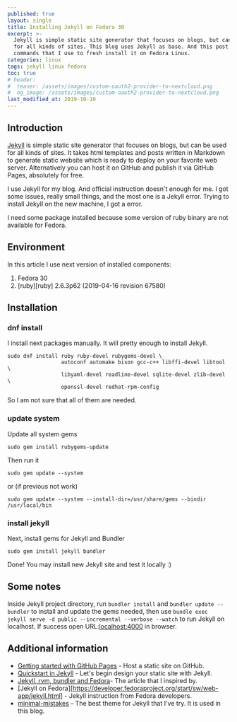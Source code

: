 ```yaml
---
published: true
layout: single
title: Installing Jekyll on Fedora 30
excerpt: >-
  Jekyll is simple static site generator that focuses on blogs, but can be used
  for all kinds of sites. This blog uses Jekyll as base. And this post show
  commands that I use to fresh install it on Fedora Linux.
categories: linux
tags: jekyll linux fedora
toc: true
# header:
#  teaser: /assets/images/custom-oauth2-provider-to-nextcloud.png
#  og_image: /assets/images/custom-oauth2-provider-to-nextcloud.png
last_modified_at: 2019-10-10
---
```



## Introduction

[Jekyll][jekyll] is simple static site generator that focuses on blogs, but can be used
for all kinds of sites. It takes html templates and posts written in Markdown to
generate static website which is ready to deploy on your favorite web server.
Alternatively you can host it on GitHub and publish it via GitHub Pages,
absolutely for free.

I use Jekyll for my blog. And official instruction doesn't enough for me.
I got some issues, really small things, and the most one is a Jekyll error.
Trying to install Jekyll on the new machine, I got a error.

I need some package installed because some version of ruby binary are not
available for Fedora.

## Environment

In this article I use next version of installed components:
1. Fedora 30
2. [ruby][ruby] 2.6.3p62 (2019-04-16 revision 67580)

## Installation

### dnf install

I install next packages manually. It will pretty enough to install Jekyll.
```
sudo dnf install ruby ruby-devel rubygems-devel \
                 autoconf automake bison gcc-c++ libffi-devel libtool \
                 libyaml-devel readline-devel sqlite-devel zlib-devel \
                 openssl-devel redhat-rpm-config
```
So I am not sure that all of them are needed.

### update system

Update all system gems
```
sudo gem install rubygems-update
```

Then run it
```
sudo gem update --system
```
or (if previous not work)
```
sudo gem update --system --install-dir=/usr/share/gems --bindir /usr/local/bin
```

### install jekyll

Next, install gems for Jekyll and Bundler
```
sudo gem install jekyll bundler
```

Done! You may install new Jekyll site and test it locally :)


## Some notes

Inside Jekyll project directory, run `bundler install` and `bundler update --bundler`
to install and update the gems needed, then use `bundle exec jekyll serve -d public --incremental --verbose --watch` to run Jekyll on localhost. If success open URL:[localhost:4000](http://localhost:4000) in browser.

## Additional information

* [Getting started with GitHub Pages](https://help.github.com/en/articles/getting-started-with-github-pages) -
    Host a static site on GitHub.
* [Quickstart in Jekyll](https://jekyllrb.com/docs/) -
    Let's begin design your static site with Jekyll.
* [Jekyll, rvm, bundler and Fedora](https://robbinespu.gitlab.io/blog/2019/05/08/ruby-fedora-jekyll/)-
    The article that I inspired by.
* [Jekyll on Fedora][https://developer.fedoraproject.org/start/sw/web-app/jekyll.html] -
    Jekyll instruction from Fedora developers.
* [minimal-mistakes](https://github.com/mmistakes/minimal-mistakes) -
    The best theme for Jekyll that I've try. It is used in this blog. 

[jekyll]: https://jekyllrb.com/
[haproxy-package]: https://docs.netgate.com/pfsense/en/latest/packages/haproxy-package.html

